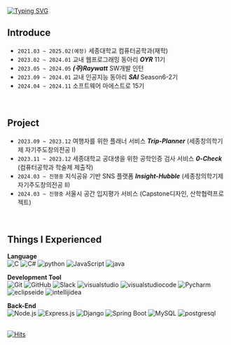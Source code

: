 [![Typing SVG](https://readme-typing-svg.demolab.com?font=Reddit+Mono&size=25&pause=1000&color=F7C118&random=false&width=435&lines=Hello+%F0%9F%99%82%F0%9F%99%82%F0%9F%99%82)](https://git.io/typing-svg)  

## Introduce 
- `2021.03 ~ 2025.02(예정)` 세종대학교 컴퓨터공학과(재학)   
- `2023.02 ~ 2024.01` 교내 웹프로그래밍 동아리 _**OYR**_ 11기
- `2023.05 ~ 2024.05` _**(주)Raywatt**_ SW개발 인턴
- `2023.09 ~ 2024.01` 교내 인공지능 동아리 _**SAI**_ Season6-2기
- `2024.04 ~ 2024.11` 소프트웨어 마에스트로 15기
<br/><br/><br/>

## Project
- `2023.09 ~ 2023.12` 여행자를 위한 플래너 서비스 _**Trip-Planner**_ (세종창의학기제 자기주도창의전공 I)
- `2023.11 ~ 2023.12` 세종대학교 공대생을 위한 공학인증 검사 서비스 _**0-Check**_ (컴퓨터공학과 학술제 제출작)
- `2024.03 ~ 진행중` 지식공유 기반 SNS 플랫폼 _**Insight-Hubble**_ (세종창의학기제 자기주도창의전공 II)
- `2024.03 ~ 진행중` 서울시 공간 입지평가 서비스 (Capstone디자인, 산학협력프로젝트)
<br/><br/><br/>

## Things I Experienced
**Language**  
![C](https://img.shields.io/badge/-C-A8B9CC?style=for-the-badge&logo=C&logoColor=white)
![C#](https://img.shields.io/badge/-csharp-512BD4?style=for-the-badge&logo=csharp&logoColor=white)
![python](https://img.shields.io/badge/-python-3776AB?style=for-the-badge&logo=python&logoColor=white)
![JavaScript](https://img.shields.io/badge/-JavaScript-F7DF1E?style=for-the-badge&logo=javascript&logoColor=white)
![java](https://img.shields.io/badge/-java-007396?style=for-the-badge&logo=java&logoColor=white)  

**Development Tool**  
![Git](https://img.shields.io/badge/-Git-F05032?style=for-the-badge&logo=git&logoColor=white)
![GitHub](https://img.shields.io/badge/-GitHub-181717?style=for-the-badge&logo=GitHub&logoColor=white)
![Slack](https://img.shields.io/badge/-Slack-4A154B?style=for-the-badge&logo=slack&logoColor=white)
![visualstudio](https://img.shields.io/badge/-visual%20studio-5C2D91?style=for-the-badge&logo=visualstudio&logoColor=white)
![visualstudiocode](https://img.shields.io/badge/-visual%20studio%20code-007ACC?style=for-the-badge&logo=visualstudiocode&logoColor=white)
![Pycharm](https://img.shields.io/badge/-Pycharm-000000?style=for-the-badge&logo=Pycharm&logoColor=white)
![eclipseide](https://img.shields.io/badge/-eclipse%20ide-2C2255?style=for-the-badge&logo=eclipseide&logoColor=white)
![intellijidea](https://img.shields.io/badge/-intellij%20idea-000000?style=for-the-badge&logo=intellijidea&logoColor=white)

**Back-End**  
![Node.js](https://img.shields.io/badge/-Node.js-6DB33F?style=for-the-badge&logo=node.js&logoColor=white)
![Express.js](https://img.shields.io/badge/-Express.js-000000?style=for-the-badge&logo=express&logoColor=white)
![Django](https://img.shields.io/badge/-Django-092E20?style=for-the-badge&logo=Django&logoColor=white)
![Spring Boot](https://img.shields.io/badge/-SpringBoot-6DB33F?style=for-the-badge&logo=springboot&logoColor=white)
![MySQL](https://img.shields.io/badge/-MySQL-4479A1?style=for-the-badge&logo=MySQL&logoColor=white)
![postgresql](https://img.shields.io/badge/-postgresql-4169E1?style=for-the-badge&logo=postgresql&logoColor=white)
<br/><br/>

[![Hits](https://hits.seeyoufarm.com/api/count/incr/badge.svg?url=https%3A%2F%2Fgithub.com%2Frheeri&count_bg=%23FBDBF3&title_bg=%23555555&icon=&icon_color=%23E7E7E7&title=hits&edge_flat=true)](https://hits.seeyoufarm.com)
<br/><br/>
